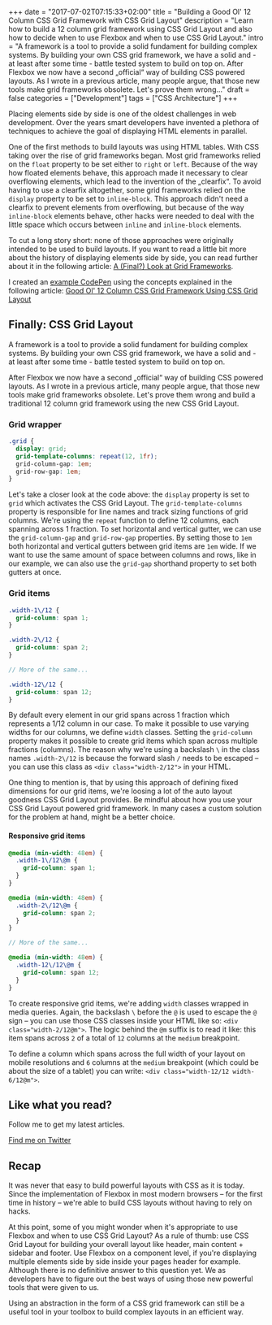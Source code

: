 +++
date = "2017-07-02T07:15:33+02:00"
title = "Building a Good Ol' 12 Column CSS Grid Framework with CSS Grid Layout"
description = "Learn how to build a 12 column grid framework using CSS Grid Layout and also how to decide when to use Flexbox and when to use CSS Grid Layout."
intro = "A framework is a tool to provide a solid fundament for building complex systems. By building your own CSS grid framework, we have a solid and - at least after some time - battle tested system to build on top on. After Flexbox we now have a second „official“ way of building CSS powered layouts. As I wrote in a previous article, many people argue, that those new tools make grid frameworks obsolete. Let's prove them wrong..."
draft = false
categories = ["Development"]
tags = ["CSS Architecture"]
+++

Placing elements side by side is one of the oldest challenges in web development. Over the years smart developers have invented a plethora of techniques to achieve the goal of displaying HTML elements in parallel.

One of the first methods to build layouts was using HTML tables. With CSS taking over the rise of grid frameworks began. Most grid frameworks relied on the `float` property to be set either to `right` or `left`. Because of the way how floated elements behave, this approach made it necessary to clear overflowing elements, which lead to the invention of the „clearfix“. To avoid having to use a clearfix altogether, some grid frameworks relied on the `display` property to be set to `inline-block`. This approach didn't need a clearfix to prevent elements from overflowing, but because of the way `inline-block` elements behave, other hacks were needed to deal with the little space which occurs between `inline` and `inline-block` elements.

To cut a long story short: none of those approaches were originally intended to be used to build layouts. If you want to read a little bit more about the history of displaying elements side by side, you can read further about it in the following article: [A (Final?) Look at Grid Frameworks](https://markus.oberlehner.net/blog/a-final-look-at-grid-frameworks/).

I created an [example CodePen](https://codepen.io/maoberlehner/pen/aWarZO) using the concepts explained in the following article: [Good Ol' 12 Column CSS Grid Framework Using CSS Grid Layout](https://codepen.io/maoberlehner/pen/aWarZO)

## Finally: CSS Grid Layout

A framework is a tool to provide a solid fundament for building complex systems. By building your own CSS grid framework, we have a solid and - at least after some time - battle tested system to build on top on.

After Flexbox we now have a second „official“ way of building CSS powered layouts. As I wrote in a previous article, many people argue, that those new tools make grid frameworks obsolete. Let's prove them wrong and build a traditional 12 column grid framework using the new CSS Grid Layout.

### Grid wrapper

```scss
.grid {
  display: grid;
  grid-template-columns: repeat(12, 1fr);
  grid-column-gap: 1em;
  grid-row-gap: 1em;
}
```

Let's take a closer look at the code above: the `display` property is set to `grid` which activates the CSS Grid Layout. The `grid-template-columns` property is responsible for line names and track sizing functions of grid columns. We're using the `repeat` function to define 12 columns, each spanning across 1 fraction. To set horizontal and vertical gutter, we can use the `grid-column-gap` and `grid-row-gap` properties. By setting those to `1em` both horizontal and vertical gutters between grid items are `1em` wide. If we want to use the same amount of space between columns and rows, like in our example, we can also use the `grid-gap` shorthand property to set both gutters at once.

### Grid items

```scss
.width-1\/12 {
  grid-column: span 1;
}

.width-2\/12 {
  grid-column: span 2;
}

// More of the same...

.width-12\/12 {
  grid-column: span 12;
}
```

By default every element in our grid spans across 1 fraction which represents a 1/12 column in our case. To make it possible to use varying widths for our columns, we define `width` classes. Setting the `grid-column` property makes it possible to create grid items which span across multiple fractions (columns). The reason why we're using a backslash `\` in the class names `.width-2\/12` is because the forward slash `/` needs to be escaped – you can use this class as `<div class="width-2/12">` in your HTML.

One thing to mention is, that by using this approach of defining fixed dimensions for our grid items, we're loosing a lot of the auto layout goodness CSS Grid Layout provides. Be mindful about how you use your CSS Grid Layout powered grid framework. In many cases a custom solution for the problem at hand, might be a better choice.

#### Responsive grid items

```scss
@media (min-width: 48em) {
  .width-1\/12\@m {
    grid-column: span 1;
  }
}

@media (min-width: 48em) {
  .width-2\/12\@m {
    grid-column: span 2;
  }
}

// More of the same...

@media (min-width: 48em) {
  .width-12\/12\@m {
    grid-column: span 12;
  }
}
```

To create responsive grid items, we're adding `width` classes wrapped in media queries. Again, the backslash `\` before the `@` is used to escape the `@` sign – you can use those CSS classes inside your HTML like so: `<div class="width-2/12@m">`. The logic behind the `@m` suffix is to read it like: this item spans across `2` of a total of `12` columns at the `medium` breakpoint.

To define a column which spans across the full width of your layout on mobile resolutions and `6` columns at the `medium` breakpoint (which could be about the size of a tablet) you can write: `<div class="width-12/12 width-6/12@m">`.

<div class="c-content__broad">
  <div class="c-twitter-teaser">
    <div class="c-twitter-teaser__content">
      <h2 class="c-twitter-teaser__headline">Like what you read?</h2>
      <p class="c-twitter-teaser__body">
        Follow me to get my latest articles.
      </p>
      <a class="c-button c-button--outline c-twitter-teaser__button" rel="nofollow" href="https://twitter.com/maoberlehner" data-event-category="link" data-event-action="click: contact" data-event-label="Twitter (article content)">
        Find me on Twitter
      </a>
    </div>
  </div>
</div>

## Recap

It was never that easy to build powerful layouts with CSS as it is today. Since the implementation of Flexbox in most modern browsers – for the first time in history – we're able to build CSS layouts without having to rely on hacks.

At this point, some of you might wonder when it's appropriate to use Flexbox and when to use CSS Grid Layout? As a rule of thumb: use CSS Grid Layout for building your overall layout like header, main content + sidebar and footer. Use Flexbox on a component level, if you're displaying multiple elements side by side inside your pages header for example. Although there is no definitive answer to this question yet. We as developers have to figure out the best ways of using those new powerful tools that were given to us.

Using an abstraction in the form of a CSS grid framework can still be a useful tool in your toolbox to build complex layouts in an efficient way.
